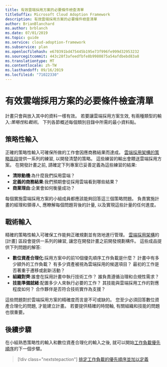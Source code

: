```yaml
---
title: 有效雲端採用方案的必要條件檢查清單
titleSuffix: Microsoft Cloud Adoption Framework
description: 有效雲端採用方案的必要條件檢查清單
author: BrianBlanchard
ms.author: brblanch
ms.date: 07/01/2019
ms.topic: guide
ms.service: cloud-adoption-framework
ms.subservice: plan
ms.openlocfilehash: e670391bd475445b195e73f996fe999d32953232
ms.sourcegitcommit: 443c28f3afeedfbfe8b9980875a54afdbebd83a8
ms.translationtype: MT
ms.contentlocale: zh-TW
ms.lasthandoff: 09/16/2019
ms.locfileid: "71022330"
---
```

# <a name="prerequisites-checklist-for-an-effective-cloud-adoption-plan"></a>有效雲端採用方案的必要條件檢查清單

計畫只會與放入其中的資料一樣有效。 若要讓雲端採用方案生效, 有兩種類型的輸入:*策略性*和*戰術*。 下列各節概述每個類別目錄中所需的最小資料點。

## <a name="strategic-inputs"></a>策略性輸入

正確的策略性輸入可確保所做的工作會因應商務結果而達成。 [雲端採用架構的策略區段](../strategy/index.md)提供一系列的練習, 以開發清楚的策略。 這些練習的輸出會饋送雲端採用方案。 在開發計畫之前, 請確定下列專案已妥善定義為這些練習的結果:

- **清除動機**:為什麼我們採用雲端？
- **定義的商務結果**:我們預期會從採用雲端看到哪些結果？
- **商業理由**:企業會如何衡量成功？

每個實施雲端採用方案的小組成員都應該能夠回答這三個策略問題。 負責實施計畫的經理和領導人, 應瞭解每個問題背後的計量, 以及實現這些計量的任何進度。

## <a name="tactical-inputs"></a>戰術輸入

精確的策略性輸入可確保工作能夠正確規劃並有效地進行管理。 [雲端採用架構](./index.md)的 [計畫] 區段會提供一系列的練習, 讓您在開發計畫之前開發規劃構件。 這些成品提供下列問題的解答:

- **數位資產合理化**:採用方案中的前10個優先順序工作負載是什麼？ 計畫中有多少額外的工作負載？ 有多少資產被視為雲端採用的候選項目？ 最初的工作是否著重于遷移或創新活動？
- **組織對齊**:誰會在採用計畫中執行技術工作？ 誰負責遵循治理和合規性需求？
- **技能準備就緒**:配置多少人來執行必要的工作？ 其技能與雲端採用工作的對應程度如何？ 合作夥伴是否符合技術實作為支援？

這些問題對於雲端採用方案的精確度而言是不可或缺的。 您至少必須回答數位資產合理化的問題, 才能建立計畫。 若要提供精確的時間軸, 有關組織和技能的問題也很重要。

## <a name="next-steps"></a>後續步驟

在小組熟悉策略性的輸入和數位資產合理化的輸入之後, 就可以開始[工作負載優先順序](./workloads.md)的下一個步驟。

> [!div class="nextstepaction"]
> [排定工作負載的優先順序並加以定義](./workloads.md)
